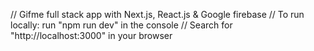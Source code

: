 // Gifme full stack app with Next.js, React.js & Google firebase
// To run locally: run "npm run dev" in the console
// Search for "http://localhost:3000" in your browser
